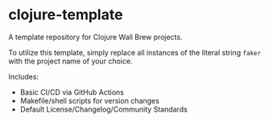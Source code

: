 # clojure-template

A template repository for Clojure Wall Brew projects.

To utilize this template, simply replace all instances of the literal string `faker` with the project name of your choice.

Includes:

- Basic CI/CD via GitHub Actions
- Makefile/shell scripts for version changes
- Default License/Changelog/Community Standards
